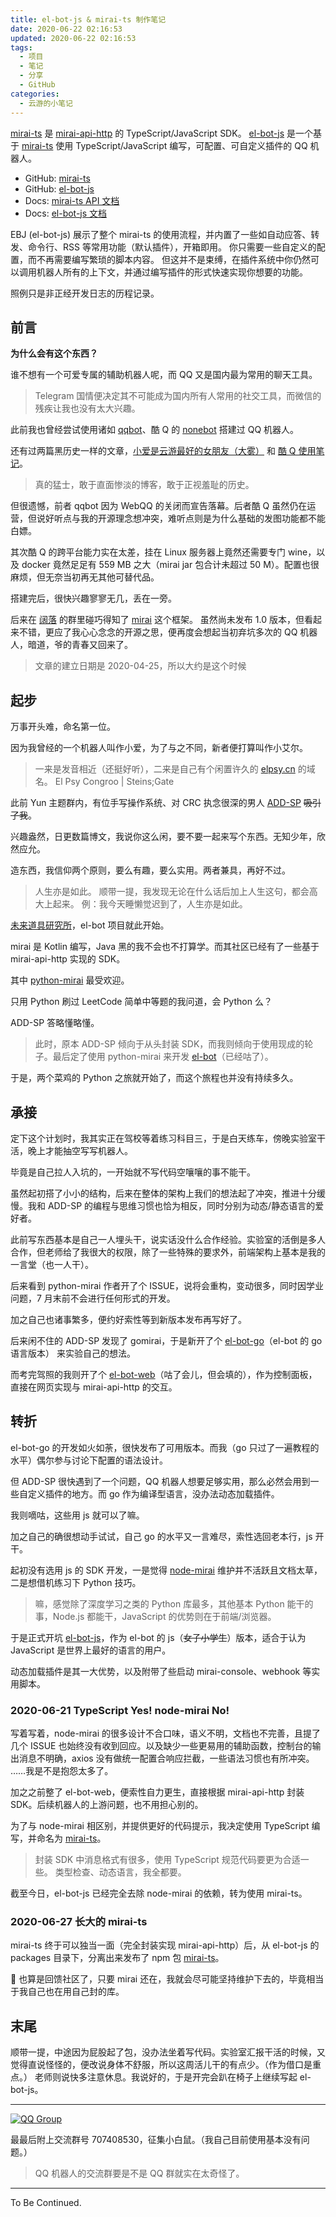 ```yaml
---
title: el-bot-js & mirai-ts 制作笔记
date: 2020-06-22 02:16:53
updated: 2020-06-22 02:16:53
tags:
  - 项目
  - 笔记
  - 分享
  - GitHub
categories:
  - 云游的小笔记
---
```


[mirai-ts](https://github.com/YunYouJun/mirai-ts) 是 [mirai-api-http](https://github.com/mamoe/mirai-api-http) 的 TypeScript/JavaScript SDK。
[el-bot-js](https://github.com/ElpsyCN/el-bot-js) 是一个基于 [mirai-ts](https://github.com/YunYouJun/mirai-ts) 使用 TypeScript/JavaScript 编写，可配置、可自定义插件的 QQ 机器人。

- GitHub: [mirai-ts](https://github.com/YunYouJun/mirai-ts)
- GitHub: [el-bot-js](https://github.com/ElpsyCN/el-bot-js)
- Docs: [mirai-ts API 文档](https://yunyoujun.cn/mirai-ts/)
- Docs: [el-bot-js 文档](https://docs.bot.elpsy.cn/js/)

EBJ (el-bot-js) 展示了整个 mirai-ts 的使用流程，并内置了一些如自动应答、转发、命令行、RSS 等常用功能（默认插件），开箱即用。
你只需要一些自定义的配置，而不再需要编写繁琐的脚本内容。
但这并不是束缚，在插件系统中你仍然可以调用机器人所有的上下文，并通过编写插件的形式快速实现你想要的功能。

照例只是非正经开发日志的历程记录。

<!-- more -->

## 前言

**为什么会有这个东西？**

谁不想有一个可爱专属的辅助机器人呢，而 QQ 又是国内最为常用的聊天工具。

> Telegram 国情便决定其不可能成为国内所有人常用的社交工具，而微信的残疾让我也没有太大兴趣。

此前我也曾经尝试使用诸如 [qqbot](https://github.com/pandolia/qqbot)、酷 Q 的 [nonebot](https://github.com/nonebot/nonebot) 搭建过 QQ 机器人。

还有过两篇黑历史一样的文章，[小爱是云游最好的女朋友（大雾）](https://www.yunyoujun.cn/project/QQ-XiaoAi/) 和 [酷 Q 使用笔记](https://www.yunyoujun.cn/note/coolq-use-note/)。

> 真的猛士，敢于直面惨淡的博客，敢于正视羞耻的历史。

但很遗憾，前者 qqbot 因为 WebQQ 的关闭而宣告落幕。后者酷 Q 虽然仍在运营，但说好听点与我的开源理念想冲突，难听点则是为什么基础的发图功能都不能白嫖。

其次酷 Q 的跨平台能力实在太差，挂在 Linux 服务器上竟然还需要专门 wine，以及 docker 竟然足足有 559 MB 之大（mirai jar 包合计未超过 50 M）。配置也很麻烦，但无奈当初再无其他可替代品。

搭建完后，很快兴趣寥寥无几，丢在一旁。

后来在 [阔落](https://guhub.cn/) 的群里碰巧得知了 [mirai](https://github.com/mamoe/mirai) 这个框架。
虽然尚未发布 1.0 版本，但看起来不错，更应了我心心念念的开源之思，便再度会想起当初弃坑多次的 QQ 机器人，暗道，爷的青春又回来了。

> 文章的建立日期是 2020-04-25，所以大约是这个时候

## 起步

万事开头难，命名第一位。

因为我曾经的一个机器人叫作小爱，为了与之不同，新者便打算叫作小艾尔。

> 一来是发音相近（还挺好听），二来是自己有个闲置许久的 [elpsy.cn](https://docs.bot.elpsy.cn) 的域名。
> El Psy Congroo | Steins;Gate

此前 Yun 主题群内，有位手写操作系统、对 CRC 执念很深的男人 [ADD-SP](https://www.addesp.com/) ~~吸引了我~~。

兴趣盎然，日更数篇博文，我说你这么闲，要不要一起来写个东西。无知少年，欣然应允。

造东西，我信仰两个原则，要么有趣，要么实用。两者兼具，再好不过。

> 人生亦是如此。
> 顺带一提，我发现无论在什么话后加上人生这句，都会高大上起来。
> 例：我今天睡懒觉迟到了，人生亦是如此。

[未来道具研究所](https://github.com/ElpsyCN)，el-bot 项目就此开始。

mirai 是 Kotlin 编写，Java 黑的我不会也不打算学。而其社区已经有了一些基于 mirai-api-http 实现的 SDK。

其中 [python-mirai](https://github.com/NatriumLab/python-mirai) 最受欢迎。

只用 Python 刷过 LeetCode 简单中等题的我问道，会 Python 么？

ADD-SP 答略懂略懂。

> 此时，原本 ADD-SP 倾向于从头封装 SDK，而我则倾向于使用现成的轮子。最后定了使用 python-mirai 来开发 [el-bot](https://github.com/ElpsyCN/el-bot-py)（已经咕了）。

于是，两个菜鸡的 Python 之旅就开始了，而这个旅程也并没有持续多久。

## 承接

定下这个计划时，我其实正在驾校等着练习科目三，于是白天练车，傍晚实验室干活，晚上才能抽空写写机器人。

毕竟是自己拉人入坑的，一开始就不写代码空嚷嚷的事不能干。

虽然起初搭了小小的结构，后来在整体的架构上我们的想法起了冲突，推进十分缓慢。我和 ADD-SP 的编程与思维习惯也恰为相反，同时分别为动态/静态语言的爱好者。

此前写东西基本是自己一人埋头干，说实话没什么合作经验。实验室的活倒是多人合作，但老师给了我很大的权限，除了一些特殊的要求外，前端架构上基本是我的一言堂（也一人干）。

后来看到 python-mirai 作者开了个 ISSUE，说将会重构，变动很多，同时因学业问题，7 月末前不会进行任何形式的开发。

加之自己也诸事繁多，便约好索性等到新版本发布再写好了。

后来闲不住的 ADD-SP 发现了 gomirai，于是新开了个 [el-bot-go](https://github.com/ElpsyCN/el-bot-go)（el-bot 的 go 语言版本） 来实验自己的想法。

而考完驾照的我则开了个 [el-bot-web](https://github.com/ElpsyCN/el-bot-web)（咕了会儿，但会填的），作为控制面板，直接在网页实现与 mirai-api-http 的交互。

## 转折

el-bot-go 的开发如火如荼，很快发布了可用版本。而我（go 只过了一遍教程的水平）偶尔参与讨论下配置的语法设计。

但 ADD-SP 很快遇到了一个问题，QQ 机器人想要足够实用，那么必然会用到一些自定义插件的地方。而 go 作为编译型语言，没办法动态加载插件。

我则嘀咕，这些用 js 就可以了嘛。

加之自己的确很想动手试试，自己 go 的水平又一言难尽，索性选回老本行，js 开干。

起初没有选用 js 的 SDK 开发，一是觉得 [node-mirai](https://github.com/RedBeanN/node-mirai/) 维护并不活跃且文档太草，二是想借机练习下 Python 技巧。

> 嘛，感觉除了深度学习之类的 Python 库最多，其他基本 Python 能干的事，Node.js 都能干，JavaScript 的优势则在于前端/浏览器。

于是正式开坑 [el-bot-js](https://github.com/ElpsyCN/el-bot-js)，作为 el-bot 的 js（~~女子小学生~~）版本，适合于认为 JavaScript 是世界上最好的语言的用户。

动态加载插件是其一大优势，以及附带了些启动 mirai-console、webhook 等实用脚本。

### 2020-06-21 TypeScript Yes! node-mirai No!

写着写着，node-mirai 的很多设计不合口味，语义不明，文档也不完善，且提了几个 ISSUE 也始终没有收到回应。以及缺少一些更易用的辅助函数，控制台的输出消息不明确，axios 没有做统一配置合响应拦截，一些语法习惯也有所冲突。
……我是不是抱怨太多了。

加之之前整了 el-bot-web，便索性自力更生，直接根据 mirai-api-http 封装 SDK。后续机器人的上游问题，也不用担心别的。

为了与 node-mirai 相区别，并提供更好的代码提示，我决定使用 TypeScript 编写，并命名为 [mirai-ts](https://github.com/ElpsyCN/el-bot-js/tree/dev/packages/mirai-ts)。

> 封装 SDK 中消息格式有很多，使用 TypeScript 规范代码要更为合适一些。
> 类型检查、动态语言，我全都要。

截至今日，el-bot-js 已经完全去除 node-mirai 的依赖，转为使用 mirai-ts。

### 2020-06-27 长大的 mirai-ts

mirai-ts 终于可以独当一面（完全封装实现 mirai-api-http）后，从 el-bot-js 的 packages 目录下，分离出来发布了 npm 包 [mirai-ts](http://npmjs.com/package/mirai-ts/)。

🤣 也算是回馈社区了，只要 mirai 还在，我就会尽可能坚持维护下去的，毕竟相当于我自己也在用自己封的库。

## 末尾

顺带一提，中途因为屁股起了包，没办法坐着写代码。实验室汇报干活的时候，又觉得直说怪怪的，便改说身体不舒服，所以这周活儿干的有点少。（作为借口是重点。）
老师则说快多注意休息。我说好的，于是开完会趴在椅子上继续写起 el-bot-js。

---

[![QQ Group](https://img.shields.io/badge/qq%20group-707408530-12B7F5)](https://shang.qq.com/wpa/qunwpa?idkey=5b0eef3e3256ce23981f3b0aa2457175c66ca9194efd266fd0e9a7dbe43ed653)

最最后附上交流群号 707408530，征集小白鼠。（我自己目前使用基本没有问题。）

> QQ 机器人的交流群要是不是 QQ 群就实在太奇怪了。

---

To Be Continued.

<!-- Q.E.D. -->
